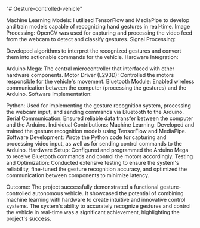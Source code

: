 "# Gesture-controlled-vehicle" 


Machine Learning Models: I utilized TensorFlow and MediaPipe to develop and train models capable of recognizing hand gestures in real-time.
Image Processing: OpenCV was used for capturing and processing the video feed from the webcam to detect and classify gestures.
Signal Processing:

Developed algorithms to interpret the recognized gestures and convert them into actionable commands for the vehicle.
Hardware Integration:

Arduino Mega: The central microcontroller that interfaced with other hardware components.
Motor Driver (L293D): Controlled the motors responsible for the vehicle's movement.
Bluetooth Module: Enabled wireless communication between the computer (processing the gestures) and the Arduino.
Software Implementation:

Python: Used for implementing the gesture recognition system, processing the webcam input, and sending commands via Bluetooth to the Arduino.
Serial Communication: Ensured reliable data transfer between the computer and the Arduino.
Individual Contributions:
Machine Learning: Developed and trained the gesture recognition models using TensorFlow and MediaPipe.
Software Development: Wrote the Python code for capturing and processing video input, as well as for sending control commands to the Arduino.
Hardware Setup: Configured and programmed the Arduino Mega to receive Bluetooth commands and control the motors accordingly.
Testing and Optimization: Conducted extensive testing to ensure the system's reliability, fine-tuned the gesture recognition accuracy, and optimized the communication between components to minimize latency.

Outcome:
The project successfully demonstrated a functional gesture-controlled autonomous vehicle. It showcased the potential of combining machine learning with hardware to create intuitive and innovative control systems. The system's ability to accurately recognize gestures and control the vehicle in real-time was a significant achievement, highlighting the project's success.








